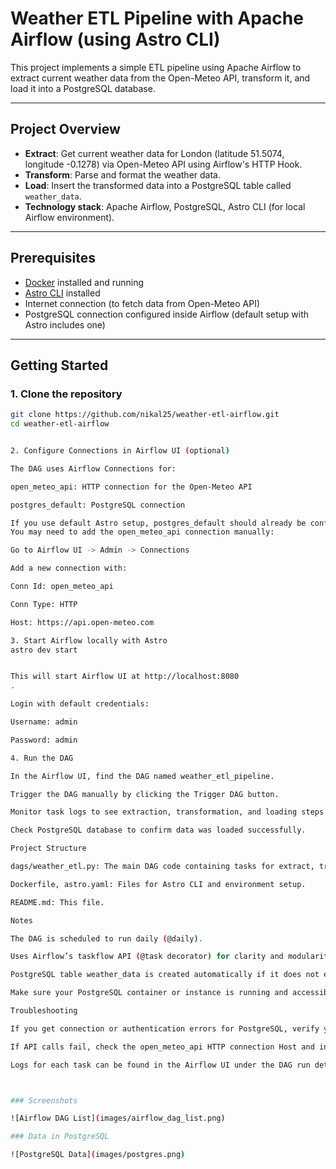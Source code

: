 # Weather ETL Pipeline with Apache Airflow (using Astro CLI)

This project implements a simple ETL pipeline using Apache Airflow to extract current weather data from the Open-Meteo API, transform it, and load it into a PostgreSQL database.

---

## Project Overview

- **Extract**: Get current weather data for London (latitude 51.5074, longitude -0.1278) via Open-Meteo API using Airflow's HTTP Hook.
- **Transform**: Parse and format the weather data.
- **Load**: Insert the transformed data into a PostgreSQL table called `weather_data`.
- **Technology stack**: Apache Airflow, PostgreSQL, Astro CLI (for local Airflow environment).

---

## Prerequisites

- [Docker](https://docs.docker.com/get-docker/) installed and running
- [Astro CLI](https://www.astronomer.io/docs/astro/cli-installation) installed
- Internet connection (to fetch data from Open-Meteo API)
- PostgreSQL connection configured inside Airflow (default setup with Astro includes one)

---

## Getting Started

### 1. Clone the repository

```bash
git clone https://github.com/nikal25/weather-etl-airflow.git
cd weather-etl-airflow


2. Configure Connections in Airflow UI (optional)

The DAG uses Airflow Connections for:

open_meteo_api: HTTP connection for the Open-Meteo API

postgres_default: PostgreSQL connection

If you use default Astro setup, postgres_default should already be configured.
You may need to add the open_meteo_api connection manually:

Go to Airflow UI -> Admin -> Connections

Add a new connection with:

Conn Id: open_meteo_api

Conn Type: HTTP

Host: https://api.open-meteo.com

3. Start Airflow locally with Astro
astro dev start


This will start Airflow UI at http://localhost:8080
.

Login with default credentials:

Username: admin

Password: admin

4. Run the DAG

In the Airflow UI, find the DAG named weather_etl_pipeline.

Trigger the DAG manually by clicking the Trigger DAG button.

Monitor task logs to see extraction, transformation, and loading steps.

Check PostgreSQL database to confirm data was loaded successfully.

Project Structure

dags/weather_etl.py: The main DAG code containing tasks for extract, transform, load.

Dockerfile, astro.yaml: Files for Astro CLI and environment setup.

README.md: This file.

Notes

The DAG is scheduled to run daily (@daily).

Uses Airflow’s taskflow API (@task decorator) for clarity and modularity.

PostgreSQL table weather_data is created automatically if it does not exist.

Make sure your PostgreSQL container or instance is running and accessible if you customize connections.

Troubleshooting

If you get connection or authentication errors for PostgreSQL, verify your Airflow connection postgres_default credentials.

If API calls fail, check the open_meteo_api HTTP connection Host and internet access.

Logs for each task can be found in the Airflow UI under the DAG run details.



### Screenshots

![Airflow DAG List](images/airflow_dag_list.png)

### Data in PostgreSQL

![PostgreSQL Data](images/postgres.png)
```
